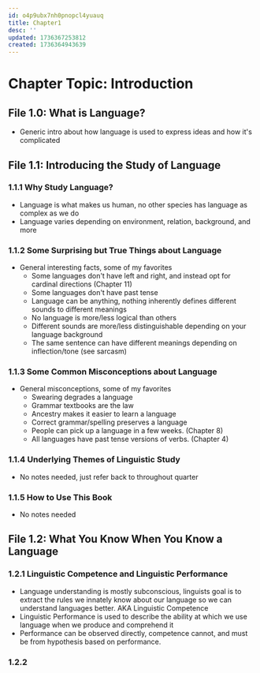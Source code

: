 ```yaml
---
id: o4p9ubx7nh0pnopcl4yuauq
title: Chapter1
desc: ''
updated: 1736367253812
created: 1736364943639
---
```

# Chapter Topic: Introduction

## File 1.0: What is Language?
- Generic intro about how language is used to express ideas and how it's complicated
## File 1.1: Introducing the Study of Language
### 1.1.1 Why Study Language?
- Language is what makes us human, no other species has language as complex as we do
- Language varies depending on environment, relation, background, and more
### 1.1.2 Some Surprising but True Things about Language
- General interesting facts, some of my favorites
    - Some languages don't have left and right, and instead opt for cardinal directions (Chapter 11)
    - Some languages don't have past tense
    - Language can be anything, nothing inherently defines different sounds to different meanings
    - No language is more/less logical than others
    - Different sounds are more/less distinguishable depending on your language background
    - The same sentence can have different meanings depending on inflection/tone (see sarcasm)
### 1.1.3 Some Common Misconceptions about Language
- General misconceptions, some of my favorites
    - Swearing degrades a language
    - Grammar textbooks are the law
    - Ancestry makes it easier to learn a language
    - Correct grammar/spelling preserves a language
    - People can pick up a language in a few weeks. (Chapter 8)
    - All languages have past tense versions of verbs. (Chapter 4)
### 1.1.4 Underlying Themes of Linguistic Study
- No notes needed, just refer back to throughout quarter
### 1.1.5 How to Use This Book
- No notes needed
## File 1.2: What You Know When You Know a Language
### 1.2.1 Linguistic Competence and Linguistic Performance
- Language understanding is mostly subconscious, linguists goal is to extract the rules we innately know about our language so we can understand languages better. AKA Linguistic Competence
- Linguistic Performance is used to describe the ability at which we use language when we produce and comprehend it
- Performance can be observed directly, competence cannot, and must be from hypothesis based on performance.
### 1.2.2

